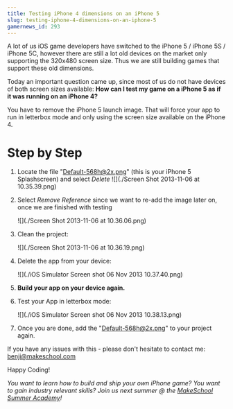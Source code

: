 ```yaml
---
title: Testing iPhone 4 dimensions on an iPhone 5
slug: testing-iphone-4-dimensions-on-an-iphone-5
gamernews_id: 293
---
```


A lot of us iOS game developers have switched to the iPhone 5 / iPhone 5S / iPhone 5C, however there are still a lot old devices on the market only supporting the 320x480 screen size. Thus we are still building games that support these old dimensions.

Today an important question came up, since most of us do not have devices of both screen sizes available: **How can I test my game on a iPhone 5 as if it was running on an iPhone 4?**

You have to remove the iPhone 5 launch image. That will force your app to run in letterbox mode and only using the screen size available on the iPhone 4.

# Step by Step

1.  Locate the file "Default-568h@2x.png" (this is your iPhone 5 Splashscreen) and select *Delete*
    ![](./Screen Shot 2013-11-06 at 10.35.39.png)

2.  Select *Remove Reference* since we want to re-add the image later on, once we are finished with testing

    ![](./Screen Shot 2013-11-06 at 10.36.06.png)

3.  Clean the project:

    ![](./Screen Shot 2013-11-06 at 10.36.19.png)

4.  Delete the app from your device:

    ![](./iOS Simulator Screen shot 06 Nov 2013 10.37.40.png)

5.  **Build your app on your device again.**
6.  Test your App in letterbox mode:

    ![](./iOS Simulator Screen shot 06 Nov 2013 10.38.13.png)

7.  Once you are done, add the "Default-568h@2x.png" to your project again.

If you have any issues with this - please don't hesitate to contact me: benji@makeschool.com

Happy Coding!

*You want to learn how to build and ship your own iPhone game? You want to gain industry relevant skills? Join us next summer @ the [MakeSchool Summer Academy](https://www.makeschool.com/summer-academy)!*
